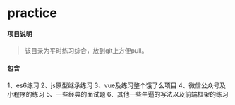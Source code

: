 # practice
#### 项目说明
> 该目录为平时练习综合，放到git上方便pull。
#### 包含
1、es6练习
2、js原型继承练习
3、vue及练习整个饿了么项目
4、微信公众号及小程序的练习
5、一些经典的面试题
6、其他一些牛逼的写法以及前端框架的练习
